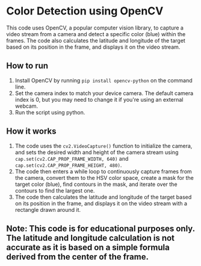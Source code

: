 # Color Detection using OpenCV
This code uses OpenCV, a popular computer vision library, to capture a video stream from a camera and detect a specific color (blue) within the frames. The code also calculates the latitude and longitude of the target based on its position in the frame, and displays it on the video stream.

## How to run
1. Install OpenCV by running ```pip install opencv-python``` on the command line.
2. Set the camera index to match your device camera. The default camera index is 0, but you may need to change it if you're using an external webcam.
3. Run the script using python.

## How it works
1. The code uses the ```cv2.VideoCapture()``` function to initialize the camera, and sets the desired width and height of the camera stream using ```cap.set(cv2.CAP_PROP_FRAME_WIDTH, 640)``` and ```cap.set(cv2.CAP_PROP_FRAME_HEIGHT, 480)```.
2. The code then enters a while loop to continuously capture frames from the camera, convert them to the HSV color space, create a mask for the target color (blue), find contours in the mask, and iterate over the contours to find the largest one.
3. The code then calculates the latitude and longitude of the target based on its position in the frame, and displays it on the video stream with a rectangle drawn around it.

## Note: This code is for educational purposes only. The latitude and longitude calculation is not accurate as it is based on a simple formula derived from the center of the frame.
